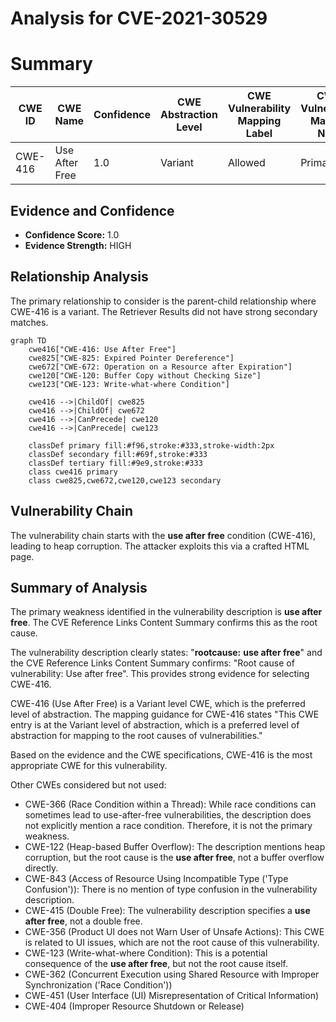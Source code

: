 # Analysis for CVE-2021-30529

# Summary
| CWE ID | CWE Name | Confidence | CWE Abstraction Level | CWE Vulnerability Mapping Label | CWE-Vulnerability Mapping Notes |
|---|---|---|---|---|---|
| CWE-416 | Use After Free | 1.0 | Variant | Allowed | Primary CWE |

## Evidence and Confidence

*   **Confidence Score:** 1.0
*   **Evidence Strength:** HIGH

## Relationship Analysis
The primary relationship to consider is the parent-child relationship where CWE-416 is a variant. The Retriever Results did not have strong secondary matches.
```mermaid
graph TD
    cwe416["CWE-416: Use After Free"]
    cwe825["CWE-825: Expired Pointer Dereference"]
    cwe672["CWE-672: Operation on a Resource after Expiration"]
    cwe120["CWE-120: Buffer Copy without Checking Size"]
    cwe123["CWE-123: Write-what-where Condition"]

    cwe416 -->|ChildOf| cwe825
    cwe416 -->|ChildOf| cwe672
    cwe416 -->|CanPrecede| cwe120
    cwe416 -->|CanPrecede| cwe123
    
    classDef primary fill:#f96,stroke:#333,stroke-width:2px
    classDef secondary fill:#69f,stroke:#333
    classDef tertiary fill:#9e9,stroke:#333
    class cwe416 primary
    class cwe825,cwe672,cwe120,cwe123 secondary
```

## Vulnerability Chain
The vulnerability chain starts with the **use after free** condition (CWE-416), leading to heap corruption. The attacker exploits this via a crafted HTML page.

## Summary of Analysis
The primary weakness identified in the vulnerability description is **use after free**. The CVE Reference Links Content Summary confirms this as the root cause.

The vulnerability description clearly states: "**rootcause:** **use after free**" and the CVE Reference Links Content Summary confirms: "Root cause of vulnerability: Use after free". This provides strong evidence for selecting CWE-416.

CWE-416 (Use After Free) is a Variant level CWE, which is the preferred level of abstraction. The mapping guidance for CWE-416 states "This CWE entry is at the Variant level of abstraction, which is a preferred level of abstraction for mapping to the root causes of vulnerabilities."

Based on the evidence and the CWE specifications, CWE-416 is the most appropriate CWE for this vulnerability.

Other CWEs considered but not used:

*   CWE-366 (Race Condition within a Thread): While race conditions can sometimes lead to use-after-free vulnerabilities, the description does not explicitly mention a race condition. Therefore, it is not the primary weakness.
*   CWE-122 (Heap-based Buffer Overflow): The description mentions heap corruption, but the root cause is the **use after free**, not a buffer overflow directly.
*   CWE-843 (Access of Resource Using Incompatible Type ('Type Confusion')): There is no mention of type confusion in the vulnerability description.
*   CWE-415 (Double Free): The vulnerability description specifies a **use after free**, not a double free.
*   CWE-356 (Product UI does not Warn User of Unsafe Actions): This CWE is related to UI issues, which are not the root cause of this vulnerability.
*   CWE-123 (Write-what-where Condition): This is a potential consequence of the **use after free**, but not the root cause itself.
*   CWE-362 (Concurrent Execution using Shared Resource with Improper Synchronization ('Race Condition'))
*   CWE-451 (User Interface (UI) Misrepresentation of Critical Information)
*   CWE-404 (Improper Resource Shutdown or Release)
